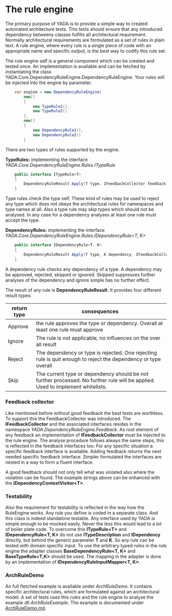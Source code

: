 # The rule engine

The primary purpose of YADA is to provide a simple way to created automated architecture tests. This tests should ensure that any introduced dependency betweens classes fulfills all architectural requirement. Normally architectural requirements are formulated as a set of rules in plain text. A rule engine, where every rule is a single piece of code with an appropriate name and specific output, is the best way to codify this rule set.

The rule engine self is a general component which can be created and tested once. An implementation is available and can be fetched by instantiating the class YADA.Core.DependencyRuleEngine.DependencyRuleEngine. Your rules will be injected into the engine by parameter.

```csharp
    var engine = new DependencyRuleEngine(
        new[] 
        {
            new TypeRule1(),
            new TypeRule2() 
        },
        new[]
        { 
            new DependencyRule1(),
            new DependencyRule2()
        }
```

There are two types of rules supported by the engine.

**TypeRules:** implementing the interface *YADA.Core.DependencyRuleEngine.Rules.ITypeRule<T>*

```csharp
    public interface ITypeRule<T>
    {
        DependencyRuleResult Apply(T type, IFeedbackCollector feedback);
    }
```

Type rules check the type self. These kind of rules may be used to reject any type which does not obeys the architectural rules for namespaces and type names at all. Also a type rule may skip types which should not be analysed. In any case for a dependency analyses at least one rule must accept the type.

**DependencyRules:** implementing the interface *YADA.Core.DependencyRuleEngine.Rules.IDependencyRule<T, K>*

```csharp
    public interface IDependencyRule<T, K>
    {
        DependencyRuleResult Apply(T type, K dependency, IFeedbackCollector feedback);
    }
```

A dependency rule checks any dependency of a type. A dependency may be approved, rejected, skipped or ignored. Skipped suppresses further analyses of the dependency and ignore simple has no further effect.

The result of any rule is **DependencyRuleResult**. It provides four different result types:

| return type | consequences |
|-------------|--------------|
|  Approve    | the rule approves the type or dependency. Overall at least one rule must approve |
|  Ignore     | The rule is not applicable, no influences on the over all result
|  Reject     | The dependency or type is rejected. One rejecting rule is quit enough to reject the dependency or type overall|
|  Skip       | The current type or dependency should be not further processed. No further rule will be applied. Used to implement whitelists.|
  
### Feedback collector

Like mentioned before without good feedback the best tests are worthless. To support this the FeedbackCollector was introduced. The **IFeedbackCollector** and the associated interfaces resides in the namespace *YADA.DependencyRuleEngine.Feedback*. As root element of any feedback an implementation of **IFeedbackCollector** must be injected to the rule engine. The analyse procedure follows always the same steps, this is reflected in the feedback interfaces too. For any specific situation a specific feedback interface is available. Adding feedback returns the next needed specific feedback interface. Simpler formulated the interfaces are nested in a way to form a fluent interface.

A good feedback should not only tell what was violated also where the violation can be found. The example strings above can be enhanced with the **IDependencyContextVisitor\<T>**. 

### Testability

Also the requirement for testability is reflected in the way how the RuleEngine works. Any rule you define is coded in a separate class. And this class is indeed standalone testable.
Any interface used by YADA is simple enough to be mocked easily. Never the less this would lead to a lot of boiler plate code. To overcome this **ITypeRule\<T>** and **IDependencyRule<T, K>** do not use **ITypeDescription** and **IDependency** directly, but behind the generic parameter **T** and **K**. So any rule can be tested with domain specific input. To use the arbitrary typed rules in the rule engine the adapter classes **BaseDependencyRule<T, K>** and **BaseTypeRule<T,K>** should be used. The mapping in the adapter is done by an implementation of **IDependencyRuleInputMapper<T, K>**.

### ArchRuleDemo

An full fletched example is available under *ArchRuleDemo*. It contains specific architectural rules, which are formulated against an architectural model. A set of tests uses this rules and the rule engine to analyse the example dll *ArchRuleExample*. The example is documented under [ArchRuleDemo.md](../../ArchRuleDemo/ArchRuleDemo.md).